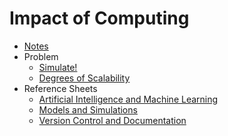 # Impact of Computing

* [Notes](notes)
* Problem
  * [Simulate!](https://docs.cs50.net/2019/ap/problems/simulate/simulate.html)
  * [Degrees of Scalability](https://docs.cs50.net/2019/ap/problems/scalability/scalability.html)
* Reference Sheets
  * [Artificial Intelligence and Machine Learning](https://ap.cs50.school/assets/pdfs/artificial_intelligence_and_machine_learning.pdf)
  * [Models and Simulations](https://ap.cs50.school/assets/pdfs/models_and_simulations.pdf)
  * [Version Control and Documentation](https://ap.cs50.school/assets/pdfs/version_control_and_documentation.pdf)
